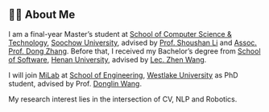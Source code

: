 ## 👨‍💻 About Me

I am a final-year Master’s student at [School of Computer Science &amp; Technology](http://scst.suda.edu.cn), [Soochow University](http://www.suda.edu.cn), advised by [Prof. Shoushan Li](https://scholar.google.com.hk/citations?user=ZRGSxdUAAAAJ) and [Assoc. Prof. Dong Zhang](https://scholar.google.com/citations?user=1E_WmCUAAAAJ). Before that, I received my Bachelor’s degree from [School of Software](https://software.henu.edu.cn), [Henan University](https://www.henu.edu.cn), advised by [Lec. Zhen Wang](http://software.henu.edu.cn/info/1327/2254.htm).

I will join [MiLab](https://milab.westlake.edu.cn) at [School of Engineering](https://engineering.westlake.edu.cn), [Westlake University](https://www.westlake.edu.cn) as PhD student, advised by Prof. [Donglin Wang](https://www.westlake.edu.cn/faculty/donglin-wang.html).

My research interest lies in the intersection of CV, NLP and Robotics.